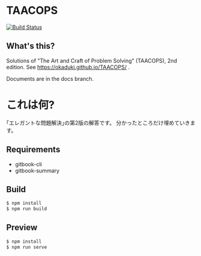 # TAACOPS

[![Build Status](https://travis-ci.org/okaduki/TAACOPS.svg?branch=docs)](https://travis-ci.org/okaduki/TAACOPS)


## What's this?
Solutions of "The Art and Craft of Problem Solving" (TAACOPS), 2nd edition.
See https://okaduki.github.io/TAACOPS/ .

Documents are in the docs branch.

# これは何?

｢エレガントな問題解決｣の第2版の解答です。
分かったところだけ埋めていきます。

## Requirements

* gitbook-cli
* gitbook-summary

## Build

```bash
$ npm install
$ npm run build
```

## Preview

```bash
$ npm install
$ npm run serve
```

